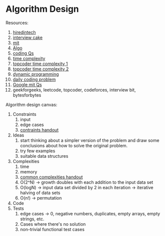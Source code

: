 # Algorithm Design

Resources:

1. [hiredintech](https://www.hiredintech.com)
2. [interview cake](http://interviewcake.com/coding-interview-tips)
3. [mit](http://courses.csail.mit.edu/iap/interview/materials.php)
4. [Algo](https://www.youtube.com/user/tusharroy2525/playlists)
5. [coding Qs](https://www.byte-by-byte.com/wp-content/uploads/2019/01/50-Coding-Interview-Questions.pdf)
6. [time complexity](https://rob-bell.net/2009/06/a-beginners-guide-to-big-o-notation/)
7. [topcoder time complexity 1](https://www.topcoder.com/community/competitive-programming/tutorials/computational-complexity-section-1/)
8. [topcoder time complexity 2](https://www.topcoder.com/community/competitive-programming/tutorials/computational-complexity-section-2/)
9. [dynamic programming](https://www.topcoder.com/community/competitive-programming/tutorials/dynamic-programming-from-novice-to-advanced/)
10. [daily coding problem](https://www.dailycodingproblem.com/?ref=csdojo)
11. [Google mit Qs](http://courses.csail.mit.edu/iap/interview/materials.php)
11. geekforgeeks, leetcode, topcoder, codeforces, interview bit, bytesforbytes

Algorithm design canvas:

1. Constraints
    1. input
    2. edge cases
    3. [contraints handout](https://www.hiredintech.com/the-common-constraints-handout.pdf)
2. Ideas
    1. start thinking about a simpler version of the problem and draw some conclusions about how to solve the original problem.
    2. try few examples
    3. suitable data structures
3. Complexities
    1. time
    2. memory
    3. [common complexities handout](https://www.hiredintech.com/the-common-comlexities-handout.pdf)
    4. O(2^N) → growth doubles with each addition to the input data set
    5. O(logN) → input data set divided by 2 in each iteration → iterative halving of data sets
    6. O(n!) → permutation
4. Code
5. Tests
    1. edge cases → 0, negative numbers, duplicates, empty arrays, empty strings, etc.
    2. Cases where there's no solution
    3. non-trivial functional test cases